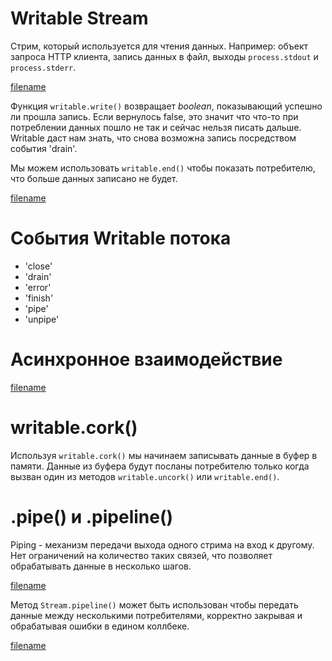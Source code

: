 # Writable Stream

Стрим, который используется для чтения данных. Например: объект запроса HTTP клиента, запись данных в файл, выходы `process.stdout` и `process.stderr`.

[filename](writable.js ':include :type=code :fragment=example')

Функция `writable.write()` возвращает *boolean*, показывающий успешно ли прошла запись. Если вернулось false, это значит что что-то при потреблении данных пошло не так и сейчас нельзя писать дальше. Writable даст нам знать, что снова возможна запись посредством события 'drain'.

Мы можем использовать `writable.end()` чтобы показать потребителю, что больше данных записано не будет.

[filename](writable.js ':include :type=code :fragment=end')

# События Writable потока
* 'close'
* 'drain'
* 'error'
* 'finish'
* 'pipe'
* 'unpipe'

# Асинхронное взаимодействие

[filename](writable.js ':include :type=code :fragment=async')

# writable.cork()

Используя `writable.cork()` мы начинаем записывать данные в буфер в памяти. Данные из буфера будут посланы потребителю только когда вызван один из методов `writable.uncork()` или `writable.end()`.

# .pipe() и .pipeline()

Piping - механизм передачи выхода одного стрима на вход к другому. Нет ограничений на количество таких связей, что позволяет обрабатывать данные в несколько шагов.

[filename](writable.js ':include :type=code :fragment=pipe')

Метод `Stream.pipeline()` может быть использован чтобы передать данные между несколькими потребителями, корректно закрывая и обрабатывая ошибки в едином коллбеке.

[filename](writable.js ':include :type=code :fragment=pipeline')
